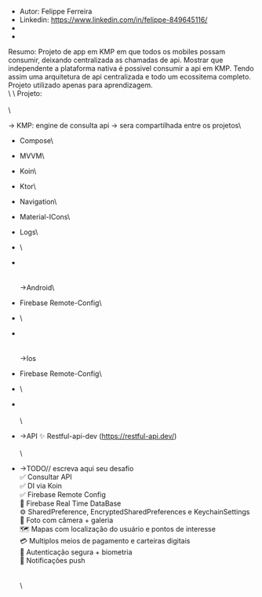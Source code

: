
* Autor: Felippe Ferreira 
* Linkedin: https://www.linkedin.com/in/felippe-849645116/
* 
* 
Resumo:
Projeto de app em KMP em que todos os mobiles possam consumir, deixando centralizada as chamadas de api.
Mostrar que independente a plataforma nativa é possivel consumir a api em KMP.
Tendo assim uma arquitetura de api centralizada e todo um ecossitema completo.
Projeto utilizado apenas para aprendizagem.
\
\ 
\ 
Projeto:\
\
\

-> KMP: engine de consulta api -> sera compartilhada entre os projetos\
*  Compose\
*  MVVM\
*  Koin\
*  Ktor\
*  Navigation\
*  Material-ICons\
*  Logs\
* \
* \
\
\
->Android\
*  Firebase Remote-Config\
* \
* \
\
\
->Ios
*  Firebase Remote-Config\
* \
* \
\
\
* ->API
✨ Restful-api-dev (https://restful-api.dev/)\
\
\

* ->TODO// escreva aqui seu desafio\
✅ Consultar API\
✅ DI via Koin\
✅ Firebase Remote Config\
🧩 Firebase Real Time DataBase\
⚙️ SharedPreference, EncryptedSharedPreferences e KeychainSettings\
📸 Foto com câmera + galeria\
🗺️ Mapas com localização do usuário e pontos de interesse\
💳 Multiplos meios de pagamento e carteiras digitais\
🔐 Autenticação segura + biometria\
🔔 Notificações push\
\
\
\
